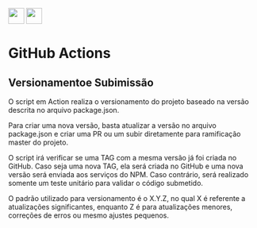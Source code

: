 [<img src="https://cdn.countryflags.com/thumbs/united-states-of-america/flag-3d-round-250.png" width="32">](https://github.com/led-startup-studio/boletos/tree/master/.github/workflows/README.md)
[<img src="https://cdn.countryflags.com/thumbs/brazil/flag-3d-round-250.png" width="32">](https://github.com/led-startup-studio/boletos/tree/master/.github/workflows/LEIAME.md)


# GitHub Actions

## Versionamentoe Subimissão

O script em Action realiza o versionamento do projeto baseado na versão descrita no arquivo package.json.

Para criar uma nova versão, basta atualizar a versão no arquivo package.json e criar uma PR ou um subir diretamente para ramificação master do projeto.

O script irá verificar se uma TAG com a mesma versão já foi criada no GitHub. Caso seja uma nova TAG, ela será criada no GitHub e uma nova versão será enviada aos serviços do NPM. Caso contrário, será realizado somente um teste unitário para validar o código submetido.

O padrão utilizado para versionamento é o X.Y.Z, no qual X é referente a atualizações significantes, enquanto Z é para atualizações menores, correções de erros ou mesmo ajustes pequenos.
